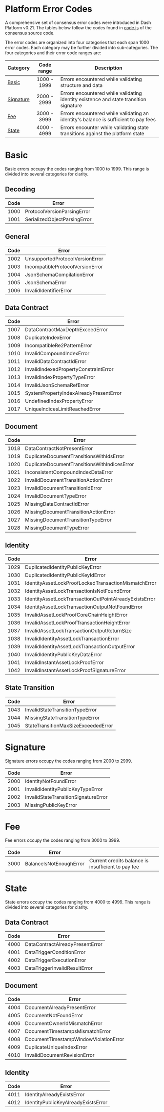 # Platform Error Codes

A comprehensive set of consensus error codes were introduced  in Dash Platform v0.21. The tables below follow the codes found in [code.js](https://github.com/dashevo/platform/blob/master/packages/js-dpp/lib/errors/consensus/codes.js) of the consensus source code.

The error codes are organized into four categories that each span 1000 error codes. Each category may be further divided into sub-categories. The four categories and their error code ranges are:

| Category | Code range | Description |
| - | :-: | - |
| [Basic](#basic) | 1000 - 1999 | Errors encountered while validating structure and data |
| [Signature](#signature) | 2000 - 2999 | Errors encountered while validating identity existence and state transition signature |
| [Fee](#fee) | 3000 - 3999 | Errors encountered while validating an identity's balance is sufficient to pay fees |
| [State](#state) | 4000 - 4999 | Errors encounter while validating state transitions against the platform state |

# Basic

Basic errors occupy the codes ranging from 1000 to 1999. This range is divided into several categories for clarity.

## Decoding

| Code | Error | 
| :-: | - | 
| 1000 | ProtocolVersionParsingError | 
| 1001 | SerializedObjectParsingError | 

## General

| Code | Error | 
| :-: | - | 
| 1002 | UnsupportedProtocolVersionError | 
| 1003 | IncompatibleProtocolVersionError | 
| 1004 | JsonSchemaCompilationError | 
| 1005 | JsonSchemaError | 
| 1006 | InvalidIdentifierError | 

## Data Contract

| Code | Error | 
| :-: | - | 
| 1007 | DataContractMaxDepthExceedError | 
| 1008 | DuplicateIndexError | 
| 1009 | IncompatibleRe2PatternError | 
| 1010 | InvalidCompoundIndexError | 
| 1011 | InvalidDataContractIdError | 
| 1012 | InvalidIndexedPropertyConstraintError | 
| 1013 | InvalidIndexPropertyTypeError | 
| 1014 | InvalidJsonSchemaRefError | 
| 1015 | SystemPropertyIndexAlreadyPresentError | 
| 1016 | UndefinedIndexPropertyError | 
| 1017 | UniqueIndicesLimitReachedError | 

## Document

| Code | Error | 
| :-: | - | 
| 1018 | DataContractNotPresentError | 
| 1019 | DuplicateDocumentTransitionsWithIdsError | 
| 1020 | DuplicateDocumentTransitionsWithIndicesError | 
| 1021 | InconsistentCompoundIndexDataError | 
| 1022 | InvalidDocumentTransitionActionError | 
| 1023 | InvalidDocumentTransitionIdError | 
| 1024 | InvalidDocumentTypeError | 
| 1025 | MissingDataContractIdError | 
| 1026 | MissingDocumentTransitionActionError | 
| 1027 | MissingDocumentTransitionTypeError | 
| 1028 | MissingDocumentTypeError | 

## Identity

| Code | Error | 
| :-: | - | 
| 1029 | DuplicatedIdentityPublicKeyError | 
| 1030 | DuplicatedIdentityPublicKeyIdError | 
| 1031 | IdentityAssetLockProofLockedTransactionMismatchError | 
| 1032 | IdentityAssetLockTransactionIsNotFoundError | 
| 1033 | IdentityAssetLockTransactionOutPointAlreadyExistsError | 
| 1034 | IdentityAssetLockTransactionOutputNotFoundError | 
| 1035 | InvalidAssetLockProofCoreChainHeightError | 
| 1036 | InvalidAssetLockProofTransactionHeightError | 
| 1037 | InvalidAssetLockTransactionOutputReturnSize | 
| 1038 | InvalidIdentityAssetLockTransactionError | 
| 1039 | InvalidIdentityAssetLockTransactionOutputError | 
| 1040 | InvalidIdentityPublicKeyDataError | 
| 1041 | InvalidInstantAssetLockProofError | 
| 1042 | InvalidInstantAssetLockProofSignatureError | 

## State Transition

| Code | Error | 
| :-: | - | 
| 1043 | InvalidStateTransitionTypeError | 
| 1044 | MissingStateTransitionTypeError | 
| 1045 | StateTransitionMaxSizeExceededError | 

# Signature

Signature errors occupy the codes ranging from 2000 to 2999.

| Code | Error | 
| :-: | - | 
| 2000 | IdentityNotFoundError | 
| 2001 | InvalidIdentityPublicKeyTypeError | 
| 2002 | InvalidStateTransitionSignatureError | 
| 2003 | MissingPublicKeyError | 

# Fee

Fee errors occupy the codes ranging from 3000 to 3999.

| Code | Error | |
| :-: | - | - |
| 3000 | BalanceIsNotEnoughError | Current credits balance is insufficient to pay fee |

# State

State errors occupy the codes ranging from 4000 to 4999. This range is divided into several categories for clarity.

## Data Contract

| Code | Error | 
| :-: | - | 
| 4000 | DataContractAlreadyPresentError | 
| 4001 | DataTriggerConditionError | 
| 4002 | DataTriggerExecutionError | 
| 4003 | DataTriggerInvalidResultError | 

## Document

| Code | Error | 
| :-: | - | 
| 4004 | DocumentAlreadyPresentError | 
| 4005 | DocumentNotFoundError | 
| 4006 | DocumentOwnerIdMismatchError |
| 4007 | DocumentTimestampsMismatchError | 
| 4008 | DocumentTimestampWindowViolationError | 
| 4009 | DuplicateUniqueIndexError | 
| 4010 | InvalidDocumentRevisionError | 

## Identity

| Code | Error | 
| :-: | - | 
| 4011 | IdentityAlreadyExistsError | 
| 4012 | IdentityPublicKeyAlreadyExistsError |